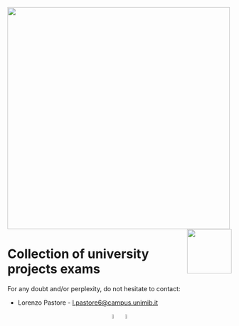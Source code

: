 <p float="left">
 <img src="https://github.com/LorenzoPastore/FoCS_2019-20/blob/master/images/DS%20Logo.png" width = "500"/>
 <img src="https://github.com/LorenzoPastore/FoCS_2019-20/blob/master/images/Bicocca%20Logo.png" width = "100" align="right"/>
</p>

# Collection of university projects exams


For any doubt and/or perplexity, do not hesitate to contact:
- Lorenzo Pastore - l.pastore6@campus.unimib.it

<p align = "center">
  <a href = "https://www.linkedin.com/in/lorenzo-pastore-9a4653157/"><img src="https://github.com/LorenzoPastore/FoCS_2019-20/blob/master/images/Linkedin%20logo.png" width = "5%"></a>
  <a href = "https://github.com/LorenzoPastore"><img src="https://github.com/LorenzoPastore/FoCS_2019-20/blob/master/images/GitHub.png" width = "5%"></a>
</p>
